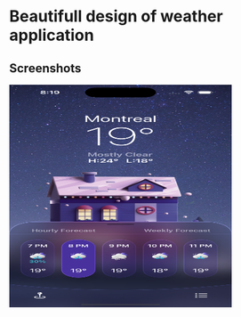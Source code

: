 # Beautifull design of weather application

## Screenshots
<img align="left" src="https://github.com/makhmudov0907/weatherDesign/blob/main/weatherAppPreview/1.png" width="400" height="400">
